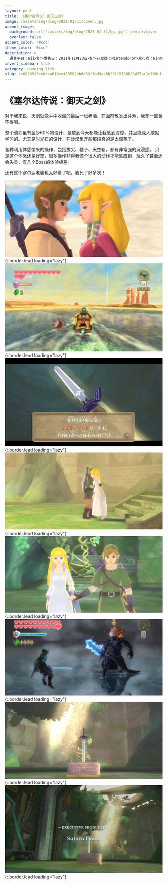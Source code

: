 ```yaml
---
layout: post
title: 《塞尔达传说：御天之剑》
image: /assets/img/blog/2021-01-31/cover.jpg
accent_image: 
  background: url('/assets/img/blog/2021-01-31/bg.jpg') center/cover
  overlay: false
accent_color: '#ccc'
theme_color: '#ccc'
description: >
  通关平台：Wii<br>发售日：2011年11月23日<br>开发商：Nintendo<br>发行商：Nintendo<br>个人评分：96
invert_sidebar: true
category: gameing-life
slug: cc6829915ce0eaa610ee438582bb6a53ffbd3ea6b26f15136b86437ac1d709ef
---
```


# 《塞尔达传说：御天之剑》

对于我来说，天剑就像手中收藏的最后一坛老酒，在面前散发出芬芳，我却一直舍不得喝。

整个流程里有至少60%的设计，是放到今天都能让我感到震惊，并且能深入挖掘学习的。尤其是时光石的设计，在沙漠里开船那段真的是太惊艳了。

各种利用体感带来的操作，包括拔尖、鞭子、天空斩，都有非常强的沉浸感。
只是这个体感还是好笨，很多操作非得我做个很大的动作才能感应到，玩久了甚至还会失灵，有几个Boss的体验极差。

还有这个塞尔达老婆也太好看了吧，我死了好多次！


![](/assets/img/blog/2021-01-31/1.jpg){:.border.lead loading="lazy"}
![](/assets/img/blog/2021-01-31/2.jpg){:.border.lead loading="lazy"}
![](/assets/img/blog/2021-01-31/3.jpg){:.border.lead loading="lazy"}
![](/assets/img/blog/2021-01-31/4.jpg){:.border.lead loading="lazy"}
![](/assets/img/blog/2021-01-31/5.jpg){:.border.lead loading="lazy"}
![](/assets/img/blog/2021-01-31/6.jpg){:.border.lead loading="lazy"}
![](/assets/img/blog/2021-01-31/7.jpg){:.border.lead loading="lazy"}
![](/assets/img/blog/2021-01-31/8.jpg){:.border.lead loading="lazy"}